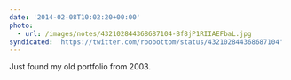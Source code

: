 ```yaml
---
date: '2014-02-08T10:02:20+00:00'
photo:
  - url: /images/notes/432102844368687104-Bf8jP1RIIAEFbaL.jpg
syndicated: 'https://twitter.com/roobottom/status/432102844368687104'
---
```

Just found my old portfolio from 2003. 
